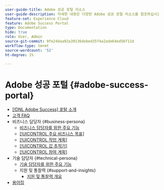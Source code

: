 ```yaml
---
user-guide-title: Adobe 성공 포털 리소스
user-guide-description: 자세한 내용은 다양한 Adobe 성공 포털 리소스를 참조하십시오.
feature-set: Experience Cloud
feature: Adobe Success Portal
type: Documentation
hide: true
role: User, Admin
source-git-commit: 9fe24daa92a39136debed35f4a2ade64ed56f11d
workflow-type: tm+mt
source-wordcount: '52'
ht-degree: 1%

---
```



# Adobe 성공 포털 {#adobe-success-portal}

- [ [!DNL Adobe Success] 포털 소개](/help/adobe-success-portal/adobe-success-portal-introduction.md)
- [고객 FAQ](/help/adobe-success-portal/adobe-success-portal-customer-faq.md)
- 비즈니스 담당자 {#business-persona}
   - [비즈니스 담당자를 위한 주요 기능](/help/adobe-success-portal/business-persona/key-functionalities-for-business-persona.md)
   - [[!UICONTROL 주요 비즈니스 목표]](/help/adobe-success-portal/business-persona/key-business-objectives.md)
   - [[!UICONTROL 작업 계획]](/help/adobe-success-portal/business-persona/action-plan.md)
   - [[!UICONTROL 값 추적기]](/help/adobe-success-portal/business-persona/value-tracker.md)
   - [[!UICONTROL 참여 계획]](/help/adobe-success-portal/business-persona/engagement-plan.md)
- 기술 담당자 {#technical-persona}
   - [기술 담당자를 위한 주요 기능](/help/adobe-success-portal/technical-persona/key-functionalities-for-technical-persona.md)
   - 지원 및 통찰력 {#support-and-insights}
      - [지원 및 통찰력 개요](/help/adobe-success-portal/technical-persona/support-and-insights/support-and-insights-overview.md)
- [용어집](/help/adobe-success-portal/glossary.md)
